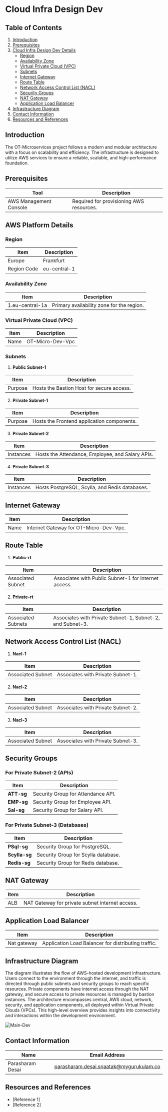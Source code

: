 # Cloud Infra Design Dev

## Table of Contents

1. [Introduction](#introduction)
2. [Prerequisites](#prerequisites)
3. [Cloud Infra Design Dev Details](#cloud-infra-design-dev-details)
   - [Region](#region)
   - [Availability Zone](#availability-zone)
   - [Virtual Private Cloud (VPC)](#vpc)
   - [Subnets](#subnets)
   - [Internet Gateway](#internet-gateway)
   - [Route Table](#route-table)
   - [Network Access Control List (NACL)](#network-access-control-list)
   - [Security Groups](#security-groups)
   - [NAT Gateway](#nat-gateway)
   - [Application Load Balancer](#application-load-balancer)
4. [Infrastructure Diagram](#infrastructure-diagram)
5. [Contact Information](#contact-information)
6. [Resources and References](#resources-and-references)

## Introduction

The OT-Microservices project follows a modern and modular architecture with a focus on scalability and efficiency. The infrastructure is designed to utilize AWS services to ensure a reliable, scalable, and high-performance foundation.

## Prerequisites
| Tool                  | Description                                  |
|-----------------------|----------------------------------------------|
| AWS Management Console | Required for provisioning AWS resources.     |

## AWS Platform Details

### Region

| Item                  | Description            |
|-----------------------|------------------------|
| Europe                | Frankfurt              |
| Region Code           | eu-central-1           |

### Availability Zone

| Item                  | Description            |
|-----------------------|------------------------|
| 1.eu-central-1a       | Primary availability zone for the region. |

### Virtual Private Cloud (VPC)

| Item                  | Description            |
|-----------------------|------------------------|
| Name                  | OT-Micro-Dev-Vpc       |

### Subnets

1. **Public Subnet-1**

| Item                  | Description                              |
|-----------------------|------------------------------------------|
| Purpose               | Hosts the Bastion Host for secure access.|

2. **Private Subnet-1**

| Item                  | Description                              |
|-----------------------|------------------------------------------|
| Purpose               | Hosts the Frontend application components.|

3. **Private Subnet-2**

| Item                  | Description                              |
|-----------------------|------------------------------------------|
| Instances             | Hosts the Attendance, Employee, and Salary APIs.|

4. **Private Subnet-3**

| Item                  | Description                              |
|-----------------------|------------------------------------------|
| Instances             | Hosts PostgreSQL, Scylla, and Redis databases.|

## Internet Gateway

| Item                  | Description                              |
|-----------------------|------------------------------------------|
| Name                  | Internet Gateway for OT-Micro-Dev-Vpc.   |

## Route Table

1. **Public-rt**

| Item                  | Description                                  |
|-----------------------|----------------------------------------------|
| Associated Subnet     | Associates with Public Subnet-1 for internet access.|

2. **Private-rt**

| Item                  | Description                                  |
|-----------------------|----------------------------------------------|
| Associated Subnets    | Associates with Private Subnet-1, Subnet-2, and Subnet-3.|

## Network Access Control List (NACL)

1. **Nacl-1**

| Item                  | Description                              |
|-----------------------|------------------------------------------|
| Associated Subnet     | Associates with Private Subnet-1.        |

2. **Nacl-2**

| Item                  | Description                              |
|-----------------------|------------------------------------------|
| Associated Subnet     | Associates with Private Subnet-2.        |

3. **Nacl-3**

| Item                  | Description                              |
|-----------------------|------------------------------------------|
| Associated Subnet     | Associates with Private Subnet-3.        |

## Security Groups

### For Private Subnet-2 (APIs)

| Item                  | Description                                  |
|-----------------------|----------------------------------------------|
| **ATT-sg**            | Security Group for Attendance API.          |
| **EMP-sg**            | Security Group for Employee API.            |
| **Sal-sg**            | Security Group for Salary API.              |

### For Private Subnet-3 (Databases)

| Item                  | Description                                  |
|-----------------------|----------------------------------------------|
| **PSql-sg**           | Security Group for PostgreSQL.              |
| **Scylla-sg**         | Security Group for Scylla database.         |
| **Redis-sg**          | Security Group for Redis database.          |

## NAT Gateway

| Item                  | Description                              |
|-----------------------|------------------------------------------|
| ALB                  | NAT Gateway for private subnet internet access.|

## Application Load Balancer

| Item                  | Description                              |
|-----------------------|------------------------------------------|
| Nat gateway                | Application Load Balancer for distributing traffic.|

## Infrastructure Diagram

The diagram illustrates the flow of AWS-hosted development infrastructure. Users connect to the environment through the internet, and traffic is directed through public subnets and security groups to reach specific resources. Private components have internet access through the NAT gateway, and secure access to private resources is managed by bastion instances. The architecture encompasses central, AWS cloud, network, security, and application components, all deployed within Virtual Private Clouds (VPCs). This high-level overview provides insights into connectivity and interactions within the development environment.

![Main-Dev](https://github.com/avengers-p7/Documentation/assets/156056709/1ebe5354-fec2-47de-9e60-8f6701f6d33c)

## Contact Information

| Name               | Email Address                               |
| ------------------ | ------------------------------------------- |
| Parasharam Desai   | parasharam.desai.snaatak@mygurukulam.co     |

## Resources and References

- [Reference 1]
- [Reference 2]

